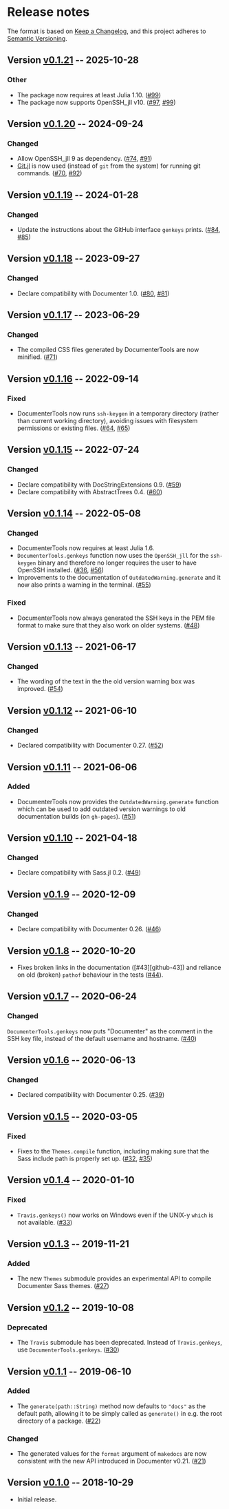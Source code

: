 # Release notes

The format is based on [Keep a Changelog](https://keepachangelog.com/en/1.0.0/),
and this project adheres to [Semantic Versioning](https://semver.org/spec/v2.0.0.html).

## Version [v0.1.21] -- 2025-10-28

### Other

* The package now requires at least Julia 1.10. ([#99])
* The package now supports OpenSSH_jll v10. ([#97], [#99])

## Version [v0.1.20] -- 2024-09-24

### Changed

* Allow OpenSSH_jll 9 as dependency. ([#74], [#91])
* [Git.jl](https://github.com/JuliaVersionControl/Git.jl) is now used (instead
  of `git` from the system) for running git commands. ([#70], [#92])

## Version [v0.1.19] -- 2024-01-28

### Changed

* Update the instructions about the GitHub interface `genkeys` prints. ([#84], [#85])

## Version [v0.1.18] -- 2023-09-27

### Changed

* Declare compatibility with Documenter 1.0. ([#80], [#81])

## Version [v0.1.17] -- 2023-06-29

### Changed

* The compiled CSS files generated by DocumenterTools are now minified. ([#71])

## Version [v0.1.16] -- 2022-09-14

### Fixed

* DocumenterTools now runs `ssh-keygen` in a temporary directory (rather than current working directory), avoiding issues with filesystem permissions or existing files. ([#64], [#65])

## Version [v0.1.15] -- 2022-07-24

### Changed

* Declare compatibility with DocStringExtensions 0.9. ([#59])
* Declare compatibility with AbstractTrees 0.4. ([#60])

## Version [v0.1.14] -- 2022-05-08

### Changed

* DocumenterTools now requires at least Julia 1.6.
* `DocumenterTools.genkeys` function now uses the `OpenSSH_jll` for the `ssh-keygen` binary and therefore no longer requires the user to have OpenSSH installed. ([#36], [#56])
* Improvements to the documentation of `OutdatedWarning.generate` and it now also prints a warning in the terminal. ([#55])

### Fixed

* DocumenterTools now always generated the SSH keys in the PEM file format to make sure that they also work on older systems. ([#48])

## Version [v0.1.13] -- 2021-06-17

### Changed

* The wording of the text in the the old version warning box was improved. ([#54])

## Version [v0.1.12] -- 2021-06-10

### Changed

* Declared compatibility with Documenter 0.27. ([#52])

## Version [v0.1.11] -- 2021-06-06

### Added

* DocumenterTools now provides the `OutdatedWarning.generate` function which can be used to add outdated version warnings to old documentation builds (on `gh-pages`). ([#51])

## Version [v0.1.10] -- 2021-04-18

### Changed

* Declare compatibility with Sass.jl 0.2. ([#49])

## Version [v0.1.9] -- 2020-12-09

### Changed

* Declare compatibility with Documenter 0.26. ([#46])

## Version [v0.1.8] -- 2020-10-20

* Fixes broken links in the documentation ([#43][github-43]) and reliance on old (broken) `pathof` behaviour in the tests ([#44]).

## Version [v0.1.7] -- 2020-06-24

### Changed

`DocumenterTools.genkeys` now puts "Documenter" as the comment in the SSH key file, instead of the default username and hostname. ([#40])

## Version [v0.1.6] -- 2020-06-13

### Changed

* Declared compatibility with Documenter 0.25. ([#39])

## Version [v0.1.5] -- 2020-03-05

### Fixed

* Fixes to the `Themes.compile` function, including making sure that the Sass include path is properly set up. ([#32], [#35])

## Version [v0.1.4] -- 2020-01-10

### Fixed

* `Travis.genkeys()` now works on Windows even if the UNIX-y `which` is not available. ([#33])

## Version [v0.1.3] -- 2019-11-21

### Added

* The new `Themes` submodule provides an experimental API to compile Documenter Sass themes. ([#27])

## Version [v0.1.2] -- 2019-10-08

### Deprecated

* The `Travis` submodule has been deprecated. Instead of `Travis.genkeys`, use `DocumenterTools.genkeys`. ([#30])

## Version [v0.1.1] -- 2019-06-10

### Added

* The `generate(path::String)` method now defaults to `"docs"` as the default path, allowing it to be simply called as `generate()` in e.g. the root directory of a package. ([#22])

### Changed

* The generated values for the `format` argument of `makedocs` are now consistent with the new API introduced in Documenter v0.21. ([#21])

## Version [v0.1.0] -- 2018-10-29

* Initial release.


<!-- Links generated by Changelog.jl -->

[v0.1.0]: https://github.com/JuliaDocs/DocumenterTools.jl/releases/tag/v0.1.0
[v0.1.1]: https://github.com/JuliaDocs/DocumenterTools.jl/releases/tag/v0.1.1
[v0.1.2]: https://github.com/JuliaDocs/DocumenterTools.jl/releases/tag/v0.1.2
[v0.1.3]: https://github.com/JuliaDocs/DocumenterTools.jl/releases/tag/v0.1.3
[v0.1.4]: https://github.com/JuliaDocs/DocumenterTools.jl/releases/tag/v0.1.4
[v0.1.5]: https://github.com/JuliaDocs/DocumenterTools.jl/releases/tag/v0.1.5
[v0.1.6]: https://github.com/JuliaDocs/DocumenterTools.jl/releases/tag/v0.1.6
[v0.1.7]: https://github.com/JuliaDocs/DocumenterTools.jl/releases/tag/v0.1.7
[v0.1.8]: https://github.com/JuliaDocs/DocumenterTools.jl/releases/tag/v0.1.8
[v0.1.9]: https://github.com/JuliaDocs/DocumenterTools.jl/releases/tag/v0.1.9
[v0.1.10]: https://github.com/JuliaDocs/DocumenterTools.jl/releases/tag/v0.1.10
[v0.1.11]: https://github.com/JuliaDocs/DocumenterTools.jl/releases/tag/v0.1.11
[v0.1.12]: https://github.com/JuliaDocs/DocumenterTools.jl/releases/tag/v0.1.12
[v0.1.13]: https://github.com/JuliaDocs/DocumenterTools.jl/releases/tag/v0.1.13
[v0.1.14]: https://github.com/JuliaDocs/DocumenterTools.jl/releases/tag/v0.1.14
[v0.1.15]: https://github.com/JuliaDocs/DocumenterTools.jl/releases/tag/v0.1.15
[v0.1.16]: https://github.com/JuliaDocs/DocumenterTools.jl/releases/tag/v0.1.16
[v0.1.17]: https://github.com/JuliaDocs/DocumenterTools.jl/releases/tag/v0.1.17
[v0.1.18]: https://github.com/JuliaDocs/DocumenterTools.jl/releases/tag/v0.1.18
[v0.1.19]: https://github.com/JuliaDocs/DocumenterTools.jl/releases/tag/v0.1.19
[v0.1.20]: https://github.com/JuliaDocs/DocumenterTools.jl/releases/tag/v0.1.20
[v0.1.21]: https://github.com/JuliaDocs/DocumenterTools.jl/releases/tag/v0.1.21
[#21]: https://github.com/JuliaDocs/DocumenterTools.jl/issues/21
[#22]: https://github.com/JuliaDocs/DocumenterTools.jl/issues/22
[#27]: https://github.com/JuliaDocs/DocumenterTools.jl/issues/27
[#30]: https://github.com/JuliaDocs/DocumenterTools.jl/issues/30
[#32]: https://github.com/JuliaDocs/DocumenterTools.jl/issues/32
[#33]: https://github.com/JuliaDocs/DocumenterTools.jl/issues/33
[#35]: https://github.com/JuliaDocs/DocumenterTools.jl/issues/35
[#36]: https://github.com/JuliaDocs/DocumenterTools.jl/issues/36
[#39]: https://github.com/JuliaDocs/DocumenterTools.jl/issues/39
[#40]: https://github.com/JuliaDocs/DocumenterTools.jl/issues/40
[#44]: https://github.com/JuliaDocs/DocumenterTools.jl/issues/44
[#46]: https://github.com/JuliaDocs/DocumenterTools.jl/issues/46
[#48]: https://github.com/JuliaDocs/DocumenterTools.jl/issues/48
[#49]: https://github.com/JuliaDocs/DocumenterTools.jl/issues/49
[#51]: https://github.com/JuliaDocs/DocumenterTools.jl/issues/51
[#52]: https://github.com/JuliaDocs/DocumenterTools.jl/issues/52
[#54]: https://github.com/JuliaDocs/DocumenterTools.jl/issues/54
[#55]: https://github.com/JuliaDocs/DocumenterTools.jl/issues/55
[#56]: https://github.com/JuliaDocs/DocumenterTools.jl/issues/56
[#59]: https://github.com/JuliaDocs/DocumenterTools.jl/issues/59
[#60]: https://github.com/JuliaDocs/DocumenterTools.jl/issues/60
[#64]: https://github.com/JuliaDocs/DocumenterTools.jl/issues/64
[#65]: https://github.com/JuliaDocs/DocumenterTools.jl/issues/65
[#70]: https://github.com/JuliaDocs/DocumenterTools.jl/issues/70
[#71]: https://github.com/JuliaDocs/DocumenterTools.jl/issues/71
[#74]: https://github.com/JuliaDocs/DocumenterTools.jl/issues/74
[#80]: https://github.com/JuliaDocs/DocumenterTools.jl/issues/80
[#81]: https://github.com/JuliaDocs/DocumenterTools.jl/issues/81
[#84]: https://github.com/JuliaDocs/DocumenterTools.jl/issues/84
[#85]: https://github.com/JuliaDocs/DocumenterTools.jl/issues/85
[#91]: https://github.com/JuliaDocs/DocumenterTools.jl/issues/91
[#92]: https://github.com/JuliaDocs/DocumenterTools.jl/issues/92
[#97]: https://github.com/JuliaDocs/DocumenterTools.jl/issues/97
[#99]: https://github.com/JuliaDocs/DocumenterTools.jl/issues/99
